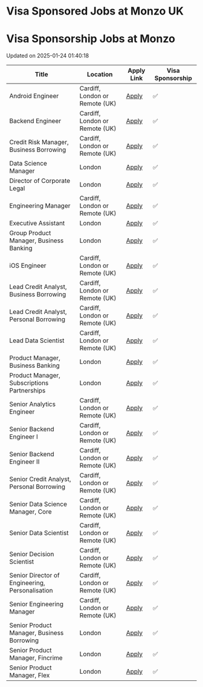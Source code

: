 # Visa Sponsored Jobs at Monzo UK



<!-- START OF JOB LISTINGS -->
# Visa Sponsorship Jobs at Monzo
Updated on 2025-01-24 01:40:18

| Title | Location | Apply Link | Visa Sponsorship |
|-------|----------|------------|------------------|
| Android Engineer | Cardiff, London or Remote (UK) | [Apply](https://job-boards.greenhouse.io/monzo/jobs/2578107) | ✅ |
| Backend Engineer  | Cardiff, London or Remote (UK) | [Apply](https://job-boards.greenhouse.io/monzo/jobs/6499601) | ✅ |
| Credit Risk Manager, Business Borrowing | Cardiff, London or Remote (UK) | [Apply](https://job-boards.greenhouse.io/monzo/jobs/6364447) | ✅ |
| Data Science Manager  | London | [Apply](https://job-boards.greenhouse.io/monzo/jobs/5758065) | ✅ |
| Director of Corporate Legal | London | [Apply](https://job-boards.greenhouse.io/monzo/jobs/6437792) | ✅ |
| Engineering Manager | Cardiff, London or Remote (UK) | [Apply](https://job-boards.greenhouse.io/monzo/jobs/5018066) | ✅ |
| Executive Assistant | London | [Apply](https://job-boards.greenhouse.io/monzo/jobs/6349665) | ✅ |
| Group Product Manager, Business Banking | London | [Apply](https://job-boards.greenhouse.io/monzo/jobs/6428865) | ✅ |
| iOS Engineer | Cardiff, London or Remote (UK) | [Apply](https://job-boards.greenhouse.io/monzo/jobs/2413515) | ✅ |
| Lead Credit Analyst, Business Borrowing | Cardiff, London or Remote (UK) | [Apply](https://job-boards.greenhouse.io/monzo/jobs/6364469) | ✅ |
| Lead Credit Analyst, Personal Borrowing | Cardiff, London or Remote (UK) | [Apply](https://job-boards.greenhouse.io/monzo/jobs/6377274) | ✅ |
| Lead Data Scientist | Cardiff, London or Remote (UK) | [Apply](https://job-boards.greenhouse.io/monzo/jobs/6369658) | ✅ |
| Product Manager, Business Banking | London | [Apply](https://job-boards.greenhouse.io/monzo/jobs/6436641) | ✅ |
| Product Manager, Subscriptions Partnerships | London | [Apply](https://job-boards.greenhouse.io/monzo/jobs/6468804) | ✅ |
| Senior Analytics Engineer | Cardiff, London or Remote (UK) | [Apply](https://job-boards.greenhouse.io/monzo/jobs/6076740) | ✅ |
| Senior Backend Engineer I  | Cardiff, London or Remote (UK) | [Apply](https://job-boards.greenhouse.io/monzo/jobs/6499594) | ✅ |
| Senior Backend Engineer II | Cardiff, London or Remote (UK) | [Apply](https://job-boards.greenhouse.io/monzo/jobs/6499595) | ✅ |
| Senior Credit Analyst, Personal Borrowing | Cardiff, London or Remote (UK) | [Apply](https://job-boards.greenhouse.io/monzo/jobs/6377125) | ✅ |
| Senior Data Science Manager, Core | Cardiff, London or Remote (UK) | [Apply](https://job-boards.greenhouse.io/monzo/jobs/6374894) | ✅ |
| Senior Data Scientist | Cardiff, London or Remote (UK) | [Apply](https://job-boards.greenhouse.io/monzo/jobs/6180814) | ✅ |
| Senior Decision Scientist | Cardiff, London or Remote (UK) | [Apply](https://job-boards.greenhouse.io/monzo/jobs/6053295) | ✅ |
| Senior Director of Engineering, Personalisation | Cardiff, London or Remote (UK) | [Apply](https://job-boards.greenhouse.io/monzo/jobs/6470713) | ✅ |
| Senior Engineering Manager | Cardiff, London or Remote (UK) | [Apply](https://job-boards.greenhouse.io/monzo/jobs/6394676) | ✅ |
| Senior Product Manager, Business Borrowing | London | [Apply](https://job-boards.greenhouse.io/monzo/jobs/6344404) | ✅ |
| Senior Product Manager, Fincrime | London | [Apply](https://job-boards.greenhouse.io/monzo/jobs/6222494) | ✅ |
| Senior Product Manager, Flex | London | [Apply](https://job-boards.greenhouse.io/monzo/jobs/6374850) | ✅ |
<!-- END OF JOB LISTINGS -->
